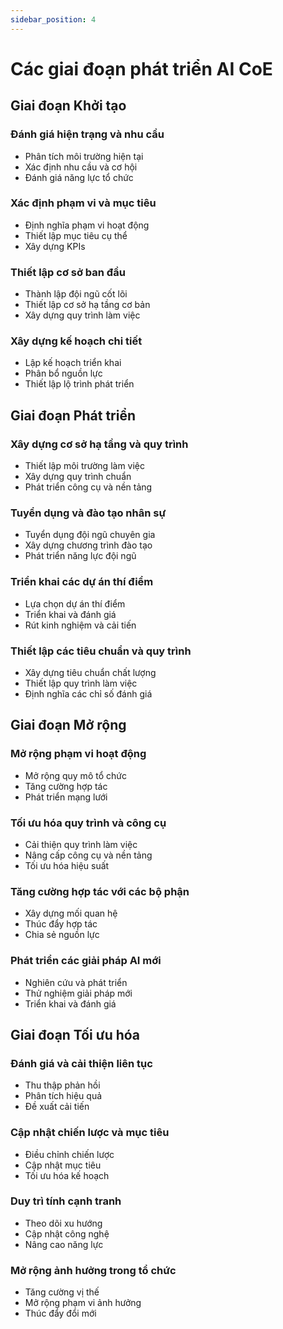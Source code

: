 ```yaml
---
sidebar_position: 4
---
```


# Các giai đoạn phát triển AI CoE

## Giai đoạn Khởi tạo

### Đánh giá hiện trạng và nhu cầu
- Phân tích môi trường hiện tại
- Xác định nhu cầu và cơ hội
- Đánh giá năng lực tổ chức

### Xác định phạm vi và mục tiêu
- Định nghĩa phạm vi hoạt động
- Thiết lập mục tiêu cụ thể
- Xây dựng KPIs

### Thiết lập cơ sở ban đầu
- Thành lập đội ngũ cốt lõi
- Thiết lập cơ sở hạ tầng cơ bản
- Xây dựng quy trình làm việc

### Xây dựng kế hoạch chi tiết
- Lập kế hoạch triển khai
- Phân bổ nguồn lực
- Thiết lập lộ trình phát triển

## Giai đoạn Phát triển

### Xây dựng cơ sở hạ tầng và quy trình
- Thiết lập môi trường làm việc
- Xây dựng quy trình chuẩn
- Phát triển công cụ và nền tảng

### Tuyển dụng và đào tạo nhân sự
- Tuyển dụng đội ngũ chuyên gia
- Xây dựng chương trình đào tạo
- Phát triển năng lực đội ngũ

### Triển khai các dự án thí điểm
- Lựa chọn dự án thí điểm
- Triển khai và đánh giá
- Rút kinh nghiệm và cải tiến

### Thiết lập các tiêu chuẩn và quy trình
- Xây dựng tiêu chuẩn chất lượng
- Thiết lập quy trình làm việc
- Định nghĩa các chỉ số đánh giá

## Giai đoạn Mở rộng

### Mở rộng phạm vi hoạt động
- Mở rộng quy mô tổ chức
- Tăng cường hợp tác
- Phát triển mạng lưới

### Tối ưu hóa quy trình và công cụ
- Cải thiện quy trình làm việc
- Nâng cấp công cụ và nền tảng
- Tối ưu hóa hiệu suất

### Tăng cường hợp tác với các bộ phận
- Xây dựng mối quan hệ
- Thúc đẩy hợp tác
- Chia sẻ nguồn lực

### Phát triển các giải pháp AI mới
- Nghiên cứu và phát triển
- Thử nghiệm giải pháp mới
- Triển khai và đánh giá

## Giai đoạn Tối ưu hóa

### Đánh giá và cải thiện liên tục
- Thu thập phản hồi
- Phân tích hiệu quả
- Đề xuất cải tiến

### Cập nhật chiến lược và mục tiêu
- Điều chỉnh chiến lược
- Cập nhật mục tiêu
- Tối ưu hóa kế hoạch

### Duy trì tính cạnh tranh
- Theo dõi xu hướng
- Cập nhật công nghệ
- Nâng cao năng lực

### Mở rộng ảnh hưởng trong tổ chức
- Tăng cường vị thế
- Mở rộng phạm vi ảnh hưởng
- Thúc đẩy đổi mới 